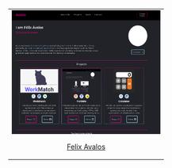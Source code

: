 <table width="100%">
           <tr>
             <td align="center">
               <img src="./my protfolio page.png" height="250" width="300"/>
               <p><a href="https://portfolio-six-flax-83.vercel.app/">Felix Avalos</a></p>
            </td>
          </tr>
</table>

